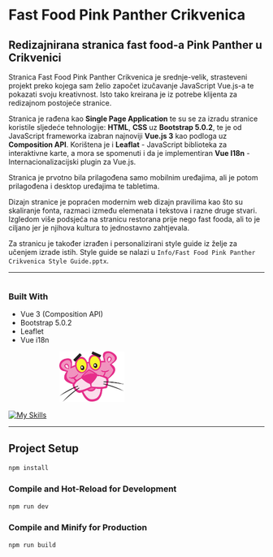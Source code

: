 # Fast Food Pink Panther Crikvenica

## Redizajnirana stranica fast food-a Pink Panther u Crikvenici

Stranica Fast Food Pink Panther Crikvenica je srednje-velik, strasteveni projekt preko kojega sam želio započet izučavanje JavaScript Vue.js-a te pokazati svoju kreativnost. Isto tako kreirana je iz potrebe klijenta za redizajnom postojeće stranice.

Stranica je rađena kao **Single Page Application** te su se za izradu stranice koristile sljedeće tehnologije: **HTML**, **CSS** uz **Bootstrap 5.0.2**, te je od JavaScript frameworka izabran najnoviji **Vue.js 3** kao podloga uz **Composition API**. Korištena je i **Leaflat** - JavaScript biblioteka za interaktivne karte, a mora se spomenuti i da je implementiran **Vue I18n** - Internacionalizacijski plugin za Vue.js.

Stranica je prvotno bila prilagođena samo mobilnim uređajima, ali je potom prilagođena i desktop uređajima te tabletima.

Dizajn stranice je popraćen modernim web dizajn pravilima kao što su skaliranje fonta, razmaci između elemenata i tekstova i razne druge stvari. Izgledom više podsjeća na stranicu restorana prije nego fast fooda, ali to je ciljano jer je njihova kultura to jednostavno zahtjevala.

Za stranicu je također izrađen i personalizirani style guide iz želje za učenjem izrade istih. Style guide se nalazi u `Info/Fast Food Pink Panther Crikvenica Style Guide.pptx`.

---

<div style="-webkit-column-count: 2; -moz-column-count: 2; column-count: 2; -webkit-column-rule: 1px dotted #e0e0e0; -moz-column-rule: 1px dotted #e0e0e0; column-rule: 1px dotted #e0e0e0;">
<div style="display: inline-block;">

### Built With

- Vue 3 (Composition API)
- Bootstrap 5.0.2
- Leaflet
- Vue i18n

</div>
<div style="display: inline-block;">
<div ><img src="./public/pinkpanther.png" height="100" style="margin-left:100px" /></div>
</div>
</div>

[![My Skills](https://skills.thijs.gg/icons?i=html,css,js,vue,bootstrap)](https://skills.thijs.gg)

---

## Project Setup

```sh
npm install
```

### Compile and Hot-Reload for Development

```sh
npm run dev
```

### Compile and Minify for Production

```sh
npm run build
```
